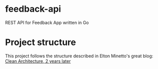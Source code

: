 # feedback-api
REST API for Feedback App written in Go

# Project structure
This project follows the structure described in Elton Minetto's great blog: [Clean Architecture, 2 years later ](https://eltonminetto.dev/en/post/2020-07-06-clean-architecture-2years-later/) 
